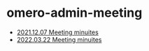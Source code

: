# omero-admin-meeting

* [2021.12.07 Meeting minuites](https://github.com/DrKenHo-crick/omero-admin-meeting/blob/main/omero-admin-meeting-20211207.md)
* [2022.03.22 Meeting minuites](https://github.com/DrKenHo-crick/omero-admin-meeting/blob/main/OMERO%20Admin%20meeting%20-%2022%20March%202022.md)
